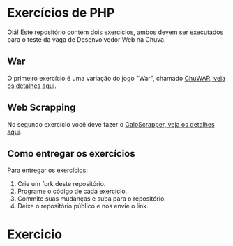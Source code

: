 # Exercícios de PHP

Olá! Este repositório contém dois exercícios, ambos devem ser executados para o teste da vaga de Desenvolvedor Web na Chuva.

## War

O primeiro exercício é uma variação do jogo "War", chamado [ChuWAR, veja os detalhes aqui](https://github.com/chuva-inc/exercicios-php-2022/tree/master/src/War).

## Web Scrapping

No segundo exercício você deve fazer o [GaloScrapper, veja os detalhes aqui](https://github.com/chuva-inc/exercicios-php-2022/tree/master/src/War).

## Como entregar os exercícios

Para entregar os exercícios:

1. Crie um fork deste repositório.
2. Programe o código de cada exercício.
3. Commite suas mudanças e suba para o repositório.
4. Deixe o repositório público e nos envie o link.
# Exercicio

